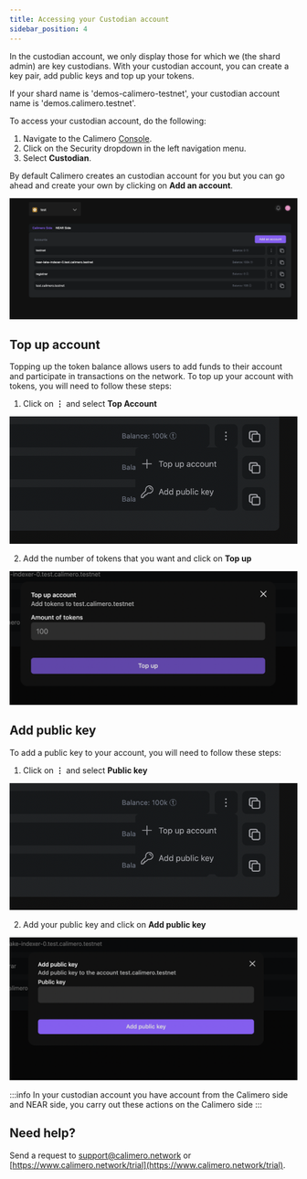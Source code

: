 ```yaml
---
title: Accessing your Custodian account
sidebar_position: 4
---
```

 
In the custodian account, we only display those for which we (the shard admin) are key custodians. With your custodian account, you can create a key pair, add public keys and top up your tokens.

If your shard name is 'demos-calimero-testnet', your custodian account name is 'demos.calimero.testnet'.


To access your custodian account, do the following:

1. Navigate to the Calimero [Console](https://app.calimero.network/dashboard).
2. Click on the Security dropdown in the left navigation menu.
3. Select **Custodian**.

By default Calimero creates an custodian account for you but you can go ahead and create your own by clicking on **Add an account**.

![](../../static/img/access_account.png)


## Top up account

Topping up the token balance allows users to add funds to their account and participate in transactions on the network.  To top up your account with tokens, you will need to follow these steps:

1. Click on  **⋮** and select **Top Account**

![](../../static/img/top_account.png)

2. Add the number of tokens that you want and click on **Top up**

![](../../static/img/token_number.png)


## Add public key

To add a public key to your account, you will need to follow these steps:

1. Click on  **⋮** and select **Public key**

![](../../static/img/top_account.png)

2. Add your public key and click on **Add public key**

![](../../static/img/public_key.png)


:::info
In your custodian account you have account from the Calimero side and NEAR side, you carry out these actions on the Calimero side
:::


## Need help?
Send a request to [support@calimero.network](mailto:support@calimero.network) or [https://www.calimero.network/trial](https://www.calimero.network/trial).


